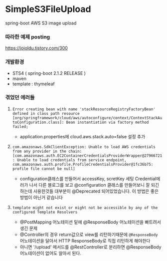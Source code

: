 # SimpleS3FileUpload
spring-boot AWS S3 image upload


### 따라한 예제 posting
https://jojoldu.tistory.com/300


### 개발환경
* STS4 ( spring-boot 2.1.2 RELEASE )
* maven
* template : thymeleaf


### 겪었던 에러들
1. `Error creating bean with name 'stackResourceRegistryFactoryBean' defined in class path resource [org/springframework/cloud/aws/autoconfigure/context/ContextStackAutoConfiguration.class]: Bean instantiation via factory method failed;`
   * application.properties에 cloud.aws.stack.auto=false 설정 추가

2. `com.amazonaws.SdkClientException: Unable to load AWS credentials from any provider in the chain: [com.amazonaws.auth.EC2ContainerCredentialsProviderWrapper@27966721: Unable to load credentials from service endpoint, com.amazonaws.auth.profile.ProfileCredentialsProvider@1fc36b75: profile file cannot be null]`
   * configuration클래스를 만들어서 accessKey, scretKey 세팅
Credential에러가 나서 다른 블로그를 보고 @configuration 클래스를 만들어보니 잘 되긴 하는데 사용한것들 대부분이 @Deprecated 되어있었습니다. 이 방법은 좋은방법이 아닌거 같습니다

3. `template might not exist or might not be accessible by any of the configured Template Resolvers`
   * @PostMapping 어노테이션 밑에 @ResponseBody 어노테이션을 빠트려서 생긴 문제
   * @Controller의 경우 return값으로 view를 리턴하기때문에 `@ResponseBody` 어노테이션을 달아서 HTTP ResponseBody로 직접 리턴하게 해야한다
   * 아니면 '/upload' 메서드를 @RestController로 분리하면 @ResponseBody 어노테이션이 없어도 알아서 된다.
